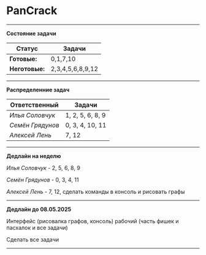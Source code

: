 # PanCrack

***

**Состояние задачи**

|    Статус    |       Задачи      |
|--------------|-------------------|
| **Готовые:** |       0,1,7,10    |
|**Неготовые:**| 2,3,4,5,6,8,9,12  |


***

**Распределенние задач**

|  Ответственный |      Задачи      |
|----------------|------------------|
|*Илья Соловчук* | 1, 2, 5, 6, 8, 9 |
|*Семён Грядунов*|  0, 3, 4, 10, 11 |
|*Алексей Лень*  |      7, 12       |

---

**Дедлайн на неделю**

*Илья Соловчук* - 2, 5, 6, 8, 9

*Семён Грядунов* - 0, 3, 4, 11

*Алексей Лень* - 7, 12, сделать команды в консоль и рисовать графы

---

**Дедлайн до 08.05.2025**

Интерфейс (рисовалка графов, консоль) рабочий (часть фишек и пасхалок и все задачи)

Сделать все задачи

---
